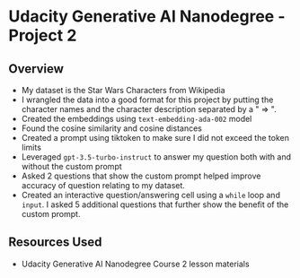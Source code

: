 # Udacity Generative AI Nanodegree - Project 2

## Overview
* My dataset is the Star Wars Characters from Wikipedia
* I wrangled the data into a good format for this project by putting the character names and the character description separated by a " => ".
* Created the embeddings using `text-embedding-ada-002` model
* Found the cosine similarity and cosine distances
* Created a prompt using tiktoken to make sure I did not exceed the token limits
* Leveraged `gpt-3.5-turbo-instruct` to answer my question both with and without the custom prompt
* Asked 2 questions that show the custom prompt helped improve accuracy of question relating to my dataset.
* Created an interactive question/answering cell using a `while` loop and `input`.  I asked 5 additional questions that further show the benefit of the custom prompt.

## Resources Used
* Udacity Generative AI Nanodegree Course 2 lesson materials